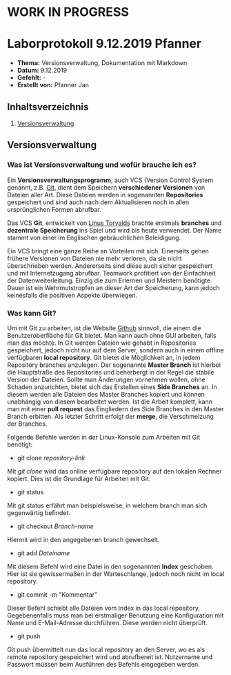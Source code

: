 # WORK IN PROGRESS

# Laborprotokoll 9.12.2019 Pfanner


* **Thema:** Versionsverwaltung, Dokumentation mit Markdown
* **Datum:** 9.12.2019
* **Gefehlt:** -
* **Erstellt von:** Pfanner Jan


## Inhaltsverzeichnis

1. [Versionsverwaltung](#Versionsverwaltung)


## Versionsverwaltung

### Was ist Versionsverwaltung und wofür brauche ich es?

Ein **Versionsverwaltungsprogramm**, auch VCS (Version Control System genannt, z.B. [Git](https://de.wikipedia.org/wiki/Git), dient dem Speichern **verschiedener Versionen** von Dateien aller Art. Diese Dateien werden in sogenannten **Repositories** gespeichert und sind auch nach dem Aktualisieren noch in allen ursprünglichen Formen abrufbar.

Das VCS **Git**, entwickelt von [Linus Torvalds](https://de.wikipedia.org/wiki/Linus_Torvalds) brachte erstmals **branches** und **dezentrale Speicherung** ins Spiel und wird bis heute verwendet. Der Name stammt von einer im Englischen gebräuchlichen Beleidigung.

Ein VCS bringt eine ganze Reihe an Vorteilen mit sich. Einerseits gehen frühere Versionen von Dateien nie mehr verloren, da sie nicht überschrieben werden. Andererseits sind diese auch sicher gespeichert und mit Internetzugang abrufbar. Teamwork profitiert von der Einfachheit der Datenweiterleitung.
Einzig die zum Erlernen und Meistern benötigte Dauer ist ein Wehrmutstropfen an dieser Art der Speicherung, kann jedoch keinesfalls die positiven Aspekte überwiegen.


### Was kann Git?

Um mit Git zu arbeiten, ist die Website [Github](https://github.com) sinnvoll, die einem die Benutzeroberfläche für Git bietet. Man kann auch ohne GUI arbeiten, falls man das möchte. In Git werden Dateien wie gehabt in Repositories gespeichert, jedoch nicht nur auf dem Server, sondern auch in einem offline verfügbaren **local repository**. 
Git bietet die Möglichkeit an, in jedem Repository branches anzulegen. Der sogenannte **Master Branch** ist hierbei die Hauptstraße des Repositories und beherbergt in der Regel die stabile Version der Dateien. Sollte man Änderungen vornehmen wollen, ohne Schaden anzurichten, bietet sich das Erstellen eines **Side Branches** an. In diesem werden alle Dateien des Master Branches kopiert und können unabhängig von diesem bearbeitet werden. Ist die Arbeit komplett, kann man mit einer **pull request** das Eingliedern des Side Branches in den Master Branch erbitten. Als letzter Schritt erfolgt der **merge**, die Verschmelzung der Branches.

Folgende Befehle werden in der Linux-Konsole zum Arbeiten mit Git benötigt:

* git clone *repository-link*

Mit *git clone* wird das online verfügbare repository auf den lokalen Rechner kopiert. Dies ist die Grundlage für Arbeiten mit Git.

* git status

Mit git status erfährt man beispielsweise, in welchem branch man sich gegenwärtig befindet.

* git checkout *Branch-name*

Hiermit wird in den angegebenen branch gewechselt.

* git add *Dateiname*

Mit diesem Befehl wird eine Datei in den sogenannten **Index** geschoben. Hier ist sie gewissermaßen in der Warteschlange, jedoch noch nicht im local repository.

* git commit -m "Kommentar"

Dieser Befehl schiebt alle Dateien vom Index in das local repository. Gegebenenfalls muss man bei erstmaliger Benutzung eine Konfiguration mit Name und E-Mail-Adresse durchführen. Diese werden nicht überprüft.

* git push 

Git push übermittelt nun das local repository an den Server, wo es als remote repository gespeichert wird und abrufbereit ist. Nutzername und Passwort müssen beim Ausführen des Befehls eingegeben werden.

